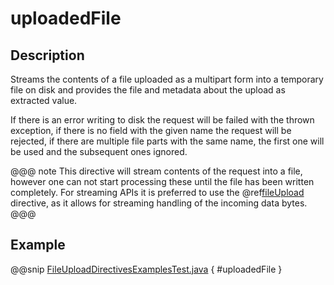 # uploadedFile

## Description

Streams the contents of a file uploaded as a multipart form into a temporary file on disk and provides the file and
metadata about the upload as extracted value.

If there is an error writing to disk the request will be failed with the thrown exception, if there is no field
with the given name the request will be rejected, if there are multiple file parts with the same name, the first
one will be used and the subsequent ones ignored.

@@@ note
This directive will stream contents of the request into a file, however one can not start processing these
until the file has been written completely. For streaming APIs it is preferred to use the @ref[fileUpload](fileUpload.md)
directive, as it allows for streaming handling of the incoming data bytes.
@@@

## Example

@@snip [FileUploadDirectivesExamplesTest.java]($test$/java/docs/http/javadsl/server/directives/FileUploadDirectivesExamplesTest.java) { #uploadedFile }
